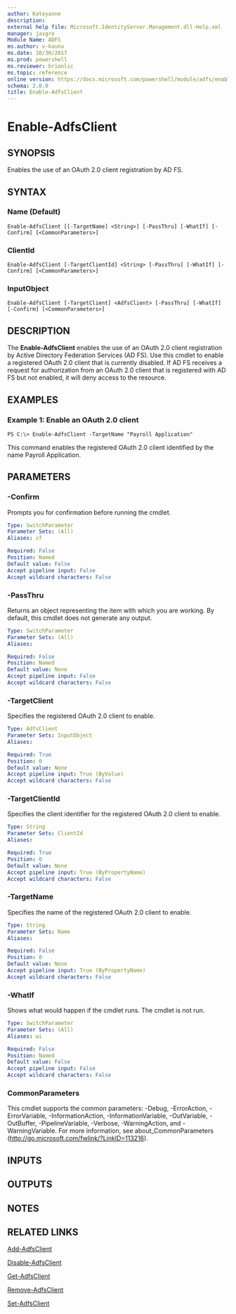 ```yaml
---
author: Kateyanne
description: 
external help file: Microsoft.IdentityServer.Management.dll-Help.xml
manager: jasgro
Module Name: ADFS
ms.author: v-kaunu
ms.date: 10/30/2017
ms.prod: powershell
ms.reviewer: brianlic
ms.topic: reference
online version: https://docs.microsoft.com/powershell/module/adfs/enable-adfsclient?view=windowsserver2012r2-ps&wt.mc_id=ps-gethelp
schema: 2.0.0
title: Enable-AdfsClient
---
```


# Enable-AdfsClient

## SYNOPSIS
Enables the use of an OAuth 2.0 client registration by AD FS.

## SYNTAX

### Name (Default)
```
Enable-AdfsClient [[-TargetName] <String>] [-PassThru] [-WhatIf] [-Confirm] [<CommonParameters>]
```

### ClientId
```
Enable-AdfsClient [-TargetClientId] <String> [-PassThru] [-WhatIf] [-Confirm] [<CommonParameters>]
```

### InputObject
```
Enable-AdfsClient [-TargetClient] <AdfsClient> [-PassThru] [-WhatIf] [-Confirm] [<CommonParameters>]
```

## DESCRIPTION
The **Enable-AdfsClient** enables the use of an OAuth 2.0 client registration by Active Directory Federation Services (AD FS).
Use this cmdlet to enable a registered OAuth 2.0 client that is currently disabled.
If AD FS receives a request for authorization from an OAuth 2.0 client that is registered with  AD FS but not enabled, it will deny access to the resource.

## EXAMPLES

### Example 1: Enable an OAuth 2.0 client
```
PS C:\> Enable-AdfsClient -TargetName "Payroll Application"
```

This command enables the registered OAuth 2.0 client identified by the name Payroll Application.

## PARAMETERS

### -Confirm
Prompts you for confirmation before running the cmdlet.

```yaml
Type: SwitchParameter
Parameter Sets: (All)
Aliases: cf

Required: False
Position: Named
Default value: False
Accept pipeline input: False
Accept wildcard characters: False
```

### -PassThru
Returns an object representing the item with which you are working.
By default, this cmdlet does not generate any output.

```yaml
Type: SwitchParameter
Parameter Sets: (All)
Aliases: 

Required: False
Position: Named
Default value: None
Accept pipeline input: False
Accept wildcard characters: False
```

### -TargetClient
Specifies the registered OAuth 2.0 client to enable.

```yaml
Type: AdfsClient
Parameter Sets: InputObject
Aliases: 

Required: True
Position: 0
Default value: None
Accept pipeline input: True (ByValue)
Accept wildcard characters: False
```

### -TargetClientId
Specifies the client identifier for the registered OAuth 2.0 client to enable.

```yaml
Type: String
Parameter Sets: ClientId
Aliases: 

Required: True
Position: 0
Default value: None
Accept pipeline input: True (ByPropertyName)
Accept wildcard characters: False
```

### -TargetName
Specifies the name of the registered OAuth 2.0 client to enable.

```yaml
Type: String
Parameter Sets: Name
Aliases: 

Required: False
Position: 0
Default value: None
Accept pipeline input: True (ByPropertyName)
Accept wildcard characters: False
```

### -WhatIf
Shows what would happen if the cmdlet runs.
The cmdlet is not run.

```yaml
Type: SwitchParameter
Parameter Sets: (All)
Aliases: wi

Required: False
Position: Named
Default value: False
Accept pipeline input: False
Accept wildcard characters: False
```

### CommonParameters
This cmdlet supports the common parameters: -Debug, -ErrorAction, -ErrorVariable, -InformationAction, -InformationVariable, -OutVariable, -OutBuffer, -PipelineVariable, -Verbose, -WarningAction, and -WarningVariable. For more information, see about_CommonParameters (http://go.microsoft.com/fwlink/?LinkID=113216).

## INPUTS

## OUTPUTS

## NOTES

## RELATED LINKS

[Add-AdfsClient](./Add-AdfsClient.md)

[Disable-AdfsClient](./Disable-AdfsClient.md)

[Get-AdfsClient](./Get-AdfsClient.md)

[Remove-AdfsClient](./Remove-AdfsClient.md)

[Set-AdfsClient](./Set-AdfsClient.md)

